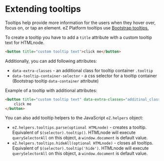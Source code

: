 # Extending tooltips

Tooltips help provide more information for the users when they hover over, focus on, or tap an element.
eZ Platform tooltips use [Bootstrap tooltips.](https://getbootstrap.com/docs/4.1/components/tooltips/)

To create a tooltip you have to add a `title` attribute with a custom tooltip text for HTMLnode.

```html
<button title="custom tooltip text">click me</button>
```

Additionally, you can add following attributes:

- `data-extra-classes` - an additional class for tooltip container `.tooltip`
- `data-tooltip-container-selector` - a css selector for a tooltip container (Bootstrap tooltip `data-container` attribute)

Example of a tooltip with additional attributes:

```html
<button title="custom tooltip text" data-extra-classes="additinal_class" data-tooltip-container-selector="selector">
	click me
</button>
```

You can also add tooltip helpers to the JavaScript `eZ.helpers` object:

- `eZ.helpers.tooltips.parse(optional HTMLnode)` - creates a tooltip. Equivalent of `$(selector).tooltip()`. HTMLnode will execute `querySelectorAll` on this object, a `window.document` is default value.
- `eZ.helpers.tooltips.hideAll(optional HTMLnode)` - closes all tooltips. Equivalent of `$(selector).tooltip('hide')`. HTMLnode will execute `querySelectorAll` on this object, a `window.document` is default value.

